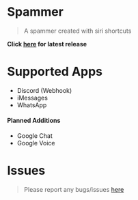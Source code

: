 # Spammer
> A spammer created with siri shortcuts

**Click [here](https://github.com/taksheel-club/Spammer/releases/latest) for latest release**

# Supported Apps
- Discord (Webhook)
- iMessages
- WhatsApp

#### Planned Additions
- Google Chat
- Google Voice

# Issues
> Please report any bugs/issues [here](https://github.com/taksheel-club/Spammer/issues/new)
